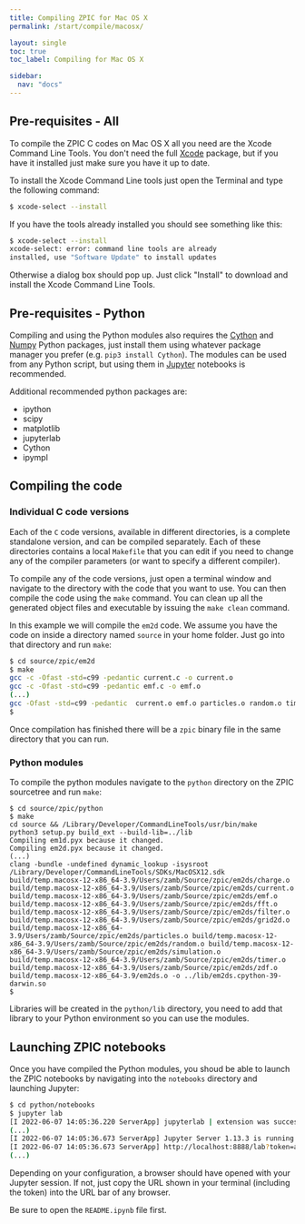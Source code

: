```yaml
---
title: Compiling ZPIC for Mac OS X
permalink: /start/compile/macosx/

layout: single
toc: true
toc_label: Compiling for Mac OS X

sidebar:
  nav: "docs"
---
```


## Pre-requisites - All

To compile the ZPIC C codes on Mac OS X all you need are the Xcode Command Line Tools. You don't need the full [Xcode](https://developer.apple.com/xcode/) package, but if you have it installed just make sure you have it up to date.

To install the Xcode Command Line tools just open the Terminal and type the following command:

```bash
$ xcode-select --install
```

If you have the tools already installed you should see something like this:

```bash
$ xcode-select --install
xcode-select: error: command line tools are already
installed, use "Software Update" to install updates
```

Otherwise a dialog box should pop up. Just click "Install" to download and install the Xcode Command Line Tools.

## Pre-requisites - Python

Compiling and using the Python modules also requires the [Cython](https://cython.org/) and [Numpy](https://numpy.org/) Python packages, just install them using whatever package manager you prefer (e.g. `pip3 install Cython`). The modules can be used from any Python script, but using them in [Jupyter](https://jupyter.org) notebooks is recommended.

Additional recommended python packages are:

* ipython
* scipy
* matplotlib
* jupyterlab
* Cython
* ipympl

## Compiling the code

### Individual C code versions

Each of the `C` code versions, available in different directories, is a complete standalone version, and can be compiled separately. Each of these directories contains a local `Makefile` that you can edit if you need to change any of the compiler parameters (or want to specify a different compiler).

To compile any of the code versions, just open a terminal window and navigate to the directory with the code that you want to use. You can then compile the code using the `make` command. You can clean up all the generated object files and executable by issuing the `make clean` command.

In this example we will compile the `em2d` code. We assume you have the code on inside a directory named `source` in your home folder. Just go into that directory and run `make`:

```bash
$ cd source/zpic/em2d
$ make
gcc -c -Ofast -std=c99 -pedantic current.c -o current.o
gcc -c -Ofast -std=c99 -pedantic emf.c -o emf.o
(...)
gcc -Ofast -std=c99 -pedantic  current.o emf.o particles.o random.o timer.o main.o simulation.o zdf.o -o zpic
$ 
```

Once compilation has finished there will be a `zpic` binary file in the same directory that you can run.

### Python modules

To compile the python modules navigate to the `python` directory on the ZPIC sourcetree and run `make`:

```shell
$ cd source/zpic/python
$ make
cd source && /Library/Developer/CommandLineTools/usr/bin/make
python3 setup.py build_ext --build-lib=../lib
Compiling em1d.pyx because it changed.
Compiling em2d.pyx because it changed.
(...)
clang -bundle -undefined dynamic_lookup -isysroot /Library/Developer/CommandLineTools/SDKs/MacOSX12.sdk build/temp.macosx-12-x86_64-3.9/Users/zamb/Source/zpic/em2ds/charge.o build/temp.macosx-12-x86_64-3.9/Users/zamb/Source/zpic/em2ds/current.o build/temp.macosx-12-x86_64-3.9/Users/zamb/Source/zpic/em2ds/emf.o build/temp.macosx-12-x86_64-3.9/Users/zamb/Source/zpic/em2ds/fft.o build/temp.macosx-12-x86_64-3.9/Users/zamb/Source/zpic/em2ds/filter.o build/temp.macosx-12-x86_64-3.9/Users/zamb/Source/zpic/em2ds/grid2d.o build/temp.macosx-12-x86_64-3.9/Users/zamb/Source/zpic/em2ds/particles.o build/temp.macosx-12-x86_64-3.9/Users/zamb/Source/zpic/em2ds/random.o build/temp.macosx-12-x86_64-3.9/Users/zamb/Source/zpic/em2ds/simulation.o build/temp.macosx-12-x86_64-3.9/Users/zamb/Source/zpic/em2ds/timer.o build/temp.macosx-12-x86_64-3.9/Users/zamb/Source/zpic/em2ds/zdf.o build/temp.macosx-12-x86_64-3.9/em2ds.o -o ../lib/em2ds.cpython-39-darwin.so
$ 
```

Libraries will be created in the `python/lib` directory, you need to add that library to your Python environment so you can use the modules.

## Launching ZPIC notebooks

Once you have compiled the Python modules, you shoud be able to launch the ZPIC notebooks by navigating into the `notebooks` directory and launching Jupyter:

```bash
$ cd python/notebooks
$ jupyter lab
[I 2022-06-07 14:05:36.220 ServerApp] jupyterlab | extension was successfully linked.
(...)
[I 2022-06-07 14:05:36.673 ServerApp] Jupyter Server 1.13.3 is running at:
[I 2022-06-07 14:05:36.673 ServerApp] http://localhost:8888/lab?token=a13a9886d3948335ac4a920cdbd24d9c498d9b9f493c700a
(...)
```

Depending on your configuration, a browser should have opened with your Jupyter session. If not, just copy the URL shown in your terminal (including the token) into the URL bar of any browser.

Be sure to open the `README.ipynb` file first.